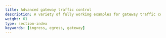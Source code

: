 ```yaml
---
title: Advanced gateway traffic control
description: A variety of fully working examples for gateway traffic control in Istio that you can experiment with.
weight: 61
type: section-index
keywords: [ingress, egress, gateway]
---
```

